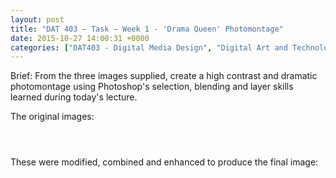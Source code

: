 ```yaml
---
layout: post
title: "DAT 403 – Task – Week 1 - 'Drama Queen' Photomontage"
date: 2015-10-27 14:00:31 +0000
categories: ["DAT403 - Digital Media Design", "Digital Art and Technology"]
---
```


Brief: From the three images supplied, create a high contrast and dramatic photomontage using Photoshop's&nbsp;selection, blending and layer skills learned during today's lecture.

The original images:

<figure><figure><a href="{{ site.baseurl }}/wp-content/uploads/2022/12/Background-scaled-1.jpg"><img src="https://www.circleseven.co.uk/wp-content/uploads/2022/12/Background-scaled-1-300x202.jpg" alt="" class="wp-image-283"/ loading="lazy"></a></figure>

<figure><a href="{{ site.baseurl }}/wp-content/uploads/2022/12/Sky-scaled-1.jpg"><img src="https://www.circleseven.co.uk/wp-content/uploads/2022/12/Sky-scaled-1-300x200.jpg" alt="" class="wp-image-281"/ loading="lazy"></a></figure>

<figure><a href="{{ site.baseurl }}/wp-content/uploads/2022/12/Model-scaled-1.jpg"><img src="https://www.circleseven.co.uk/wp-content/uploads/2022/12/Model-scaled-1-192x300.jpg" alt="" class="wp-image-282"/ loading="lazy"></a></figure>
</figure>

These were modified, combined and enhanced to produce the final image:

<figure><a href="{{ site.baseurl }}/wp-content/uploads/2022/12/drama_queen-scaled-1.jpg"><img src="https://www.circleseven.co.uk/wp-content/uploads/2022/12/drama_queen-scaled-1-1024x690.jpg" alt="" class="wp-image-284"/ loading="lazy"></a></figure>
